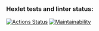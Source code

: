### Hexlet tests and linter status:
[![Actions Status](https://github.com/anewauroraeva/frontend-project-11/actions/workflows/hexlet-check.yml/badge.svg)](https://github.com/anewauroraeva/frontend-project-11/actions)
[![Maintainability](https://api.codeclimate.com/v1/badges/f30c7a379ca9e480942f/maintainability)](https://codeclimate.com/github/anewauroraeva/frontend-project-11/maintainability)